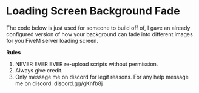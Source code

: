 # Loading Screen Background Fade
The code below is just used for someone to build off of, I gave an already configured version of how your background can fade into different images for you FiveM server loading screen. 

**Rules**

1. NEVER EVER EVER re-upload scripts without permission.
2. Always give credit.
3. Only message me on discord for legit reasons.
For any help message me on discord: discord.gg/gKnfb8j
